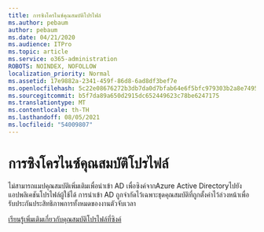 ```yaml
---
title: การซิงโครไนซ์คุณสมบัติโปรไฟล์
ms.author: pebaum
author: pebaum
ms.date: 04/21/2020
ms.audience: ITPro
ms.topic: article
ms.service: o365-administration
ROBOTS: NOINDEX, NOFOLLOW
localization_priority: Normal
ms.assetid: 17e9882a-2341-459f-86d8-6ad8df3bef7e
ms.openlocfilehash: 5c22e08676272b3db7da0d7bfab64e6f5bfc979303b2a8e74958cd24c7007443
ms.sourcegitcommit: b5f7da89a650d2915dc652449623c78be6247175
ms.translationtype: MT
ms.contentlocale: th-TH
ms.lasthandoff: 08/05/2021
ms.locfileid: "54009807"
---
```

# <a name="profile-property-synchronization"></a>การซิงโครไนซ์คุณสมบัติโปรไฟล์

ไม่สามารถแมปคุณสมบัติเพิ่มเติมเพื่อนําเข้า AD เพื่อซิงค์จากAzure Active Directoryไปยังแอปพลิเคชันโปรไฟล์ผู้ใช้ได้ การนําเข้า AD ถูกจํากัดไว้เฉพาะชุดคุณสมบัติที่ถูกตั้งค่าไว้ล่วงหน้าเพื่อรับประกันประสิทธิภาพการทั้งหมดของงานตัวจับเวลา
  
[เรียนรู้เพิ่มเติมเกี่ยวกับคุณสมบัติโปรไฟล์ที่ซิงค์](https://go.microsoft.com/fwlink/?linkid=875671)
  

